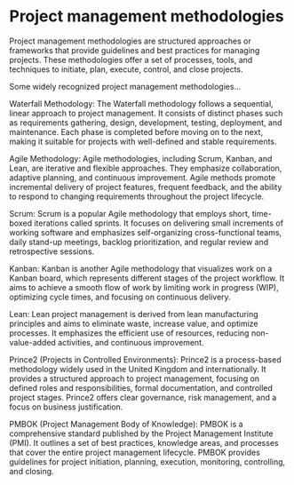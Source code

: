 # Project management methodologies

Project management methodologies are structured approaches or frameworks that provide guidelines and best practices for managing projects. These methodologies offer a set of processes, tools, and techniques to initiate, plan, execute, control, and close projects. 

Some widely recognized project management methodologies…

Waterfall Methodology: The Waterfall methodology follows a sequential, linear approach to project management. It consists of distinct phases such as requirements gathering, design, development, testing, deployment, and maintenance. Each phase is completed before moving on to the next, making it suitable for projects with well-defined and stable requirements.

Agile Methodology: Agile methodologies, including Scrum, Kanban, and Lean, are iterative and flexible approaches. They emphasize collaboration, adaptive planning, and continuous improvement. Agile methods promote incremental delivery of project features, frequent feedback, and the ability to respond to changing requirements throughout the project lifecycle.

Scrum: Scrum is a popular Agile methodology that employs short, time-boxed iterations called sprints. It focuses on delivering small increments of working software and emphasizes self-organizing cross-functional teams, daily stand-up meetings, backlog prioritization, and regular review and retrospective sessions.

Kanban: Kanban is another Agile methodology that visualizes work on a Kanban board, which represents different stages of the project workflow. It aims to achieve a smooth flow of work by limiting work in progress (WIP), optimizing cycle times, and focusing on continuous delivery.

Lean: Lean project management is derived from lean manufacturing principles and aims to eliminate waste, increase value, and optimize processes. It emphasizes the efficient use of resources, reducing non-value-added activities, and continuous improvement.

Prince2 (Projects in Controlled Environments): Prince2 is a process-based methodology widely used in the United Kingdom and internationally. It provides a structured approach to project management, focusing on defined roles and responsibilities, formal documentation, and controlled project stages. Prince2 offers clear governance, risk management, and a focus on business justification.

PMBOK (Project Management Body of Knowledge): PMBOK is a comprehensive standard published by the Project Management Institute (PMI). It outlines a set of best practices, knowledge areas, and processes that cover the entire project management lifecycle. PMBOK provides guidelines for project initiation, planning, execution, monitoring, controlling, and closing.
